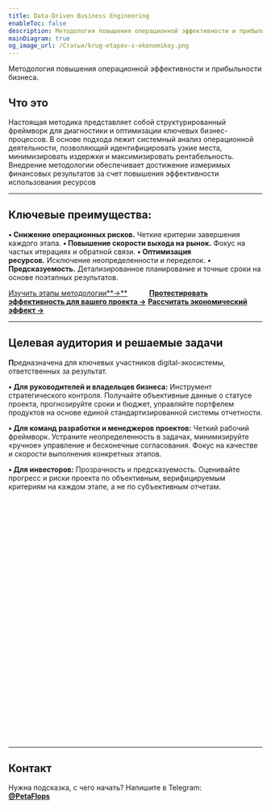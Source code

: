```yaml
---
title: Data-Driven Business Engineering
enableToc: false
description: Методология повышения операционной эффективности и прибыльности бизнеса.
mainDiagram: true
og_image_url: /Статьи/krug-etapov-s-ekonomikoy.png
---
```


Методология повышения операционной эффективности и прибыльности бизнеса.

## Что это

Настоящая методика представляет собой структурированный фреймворк для диагностики и оптимизации ключевых бизнес-процессов. В основе подхода лежит системный анализ операционной деятельности, позволяющий идентифицировать узкие места, минимизировать издержки и максимизировать рентабельность. Внедрение методологии обеспечивает достижение измеримых финансовых результатов за счет повышения эффективности использования ресурсов

---

## Ключевые преимущества:
**• Снижение операционных рисков.** Четкие критерии завершения каждого этапа. 
**• Повышение скорости выхода на рынок.** Фокус на частых итерациях и обратной связи. **• Оптимизация ресурсов.** Исключение неопределенности и переделок. 
**• Предсказуемость.** Детализированное планирование и точные сроки на основе поэтапных результатов.

[Изучить этапы методологии**→**](/12-шагов)           
[**Протестировать эффективность для вашего проекта →**](/самодиагностика) 
[**Рассчитать экономический эффект →**](/Статьи/ekonomika-i-hrematistica-v-it)

---

## Целевая аудитория и решаемые задачи

**П**редназначена для ключевых участников digital-экосистемы, ответственных за результат. 

**• Для руководителей и владельцев бизнеса:** Инструмент стратегического контроля. Получайте объективные данные о статусе проекта, прогнозируйте сроки и бюджет, управляйте портфелем продуктов на основе единой стандартизированной системы отчетности. 

**• Для команд разработки и менеджеров проектов:** Четкий рабочий фреймворк. Устраните неопределенность в задачах, минимизируйте «ручное» управление и бесконечные согласования. Фокус на качестве и скорости выполнения конкретных этапов. 

**• Для инвесторов:** Прозрачность и предсказуемость. Оценивайте прогресс и риски проекта по объективным, верифицируемым критериям на каждом этапе, а не по субъективным отчетам.
<div style="height:480px">
  <svg id="main_diagram" width="100%" height="100%" preserveAspectRatio="xMidYMid meet"></svg>
</div>

---


## Контакт

Нужна подсказка, с чего начать? Напишите в Telegram:  
[**@PetaFlops**](https://t.me/PetaFlops)

